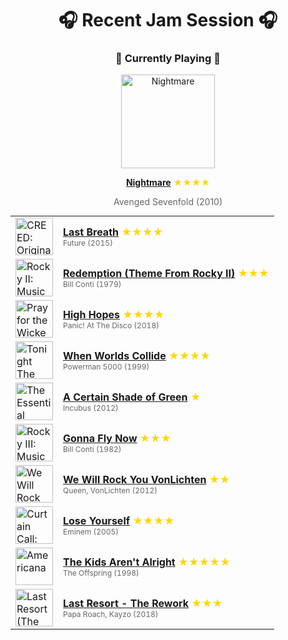 <div align='center'>

# 🎧 Recent Jam Session 🎧

<h3>🎵 Currently Playing 🎵</h3>

<a href="https://open.spotify.com/track/4UEo1b0wWrtHMC8bVqPiH8"><img src="https://i.scdn.co/image/ab67616d0000b273c34064a3c5e4a25892a091f3" width="150" height="150" alt="Nightmare" /></a>

<b><a href="https://open.spotify.com/track/4UEo1b0wWrtHMC8bVqPiH8">Nightmare</a></b><span style="color: gold;"> ★★★★</span>

<span style="color: #666;">Avenged Sevenfold (2010)</span>

<table style='margin: 0 auto; max-width: 550px;'>
<tr>
<td width="60"><a href="https://open.spotify.com/track/4Arjo1XR9qXsLstvU9fFV3"><img src="https://i.scdn.co/image/ab67616d0000b273240501e829a9a109600cedd2" width="60" height="60" alt="CREED: Original Motion Picture Soundtrack" /></a></td>
<td><b><a href="https://open.spotify.com/track/4Arjo1XR9qXsLstvU9fFV3">Last Breath</a></b> <span style="color: gold;"> ★★★★</span><br><span style="font-size: 12px; color: #666;">Future (2015)</span></td>
</tr>
<tr>
<td width="60"><a href="https://open.spotify.com/track/1BvpEyyfLyHySRMxsnGnXv"><img src="https://i.scdn.co/image/ab67616d0000b2736df6fdf9f4b543ece378828b" width="60" height="60" alt="Rocky II: Music From The Motion Picture" /></a></td>
<td><b><a href="https://open.spotify.com/track/1BvpEyyfLyHySRMxsnGnXv">Redemption (Theme From Rocky II)</a></b> <span style="color: gold;"> ★★★</span><br><span style="font-size: 12px; color: #666;">Bill Conti (1979)</span></td>
</tr>
<tr>
<td width="60"><a href="https://open.spotify.com/track/1rqqCSm0Qe4I9rUvWncaom"><img src="https://i.scdn.co/image/ab67616d0000b273c5148520a59be191eea16989" width="60" height="60" alt="Pray for the Wicked" /></a></td>
<td><b><a href="https://open.spotify.com/track/1rqqCSm0Qe4I9rUvWncaom">High Hopes</a></b> <span style="color: gold;"> ★★★★</span><br><span style="font-size: 12px; color: #666;">Panic! At The Disco (2018)</span></td>
</tr>
<tr>
<td width="60"><a href="https://open.spotify.com/track/6aF5JtQSrh7wNrkDE9B0My"><img src="https://i.scdn.co/image/ab67616d0000b273a4e8fa1ec0e1d0cf4f8e1d26" width="60" height="60" alt="Tonight The Stars Revolt" /></a></td>
<td><b><a href="https://open.spotify.com/track/6aF5JtQSrh7wNrkDE9B0My">When Worlds Collide</a></b> <span style="color: gold;"> ★★★★</span><br><span style="font-size: 12px; color: #666;">Powerman 5000 (1999)</span></td>
</tr>
<tr>
<td width="60"><a href="https://open.spotify.com/track/0jsewWZyADoEa4Fc5rtGpL"><img src="https://i.scdn.co/image/ab67616d0000b273e8319498d4779ebc56e82c6b" width="60" height="60" alt="The Essential Incubus" /></a></td>
<td><b><a href="https://open.spotify.com/track/0jsewWZyADoEa4Fc5rtGpL">A Certain Shade of Green</a></b> <span style="color: gold;"> ★</span><br><span style="font-size: 12px; color: #666;">Incubus (2012)</span></td>
</tr>
<tr>
<td width="60"><a href="https://open.spotify.com/track/6C2PfemHQul77DVpnvuAIs"><img src="https://i.scdn.co/image/ab67616d0000b273559769036607549f92579d08" width="60" height="60" alt="Rocky III: Music From The Motion Picture" /></a></td>
<td><b><a href="https://open.spotify.com/track/6C2PfemHQul77DVpnvuAIs">Gonna Fly Now</a></b> <span style="color: gold;"> ★★★</span><br><span style="font-size: 12px; color: #666;">Bill Conti (1982)</span></td>
</tr>
<tr>
<td width="60"><a href="https://open.spotify.com/track/2nGbqswvRnByhSdtx9egGH"><img src="https://i.scdn.co/image/ab67616d0000b273eba27a544f660024655d31cd" width="60" height="60" alt="We Will Rock You VonLichten" /></a></td>
<td><b><a href="https://open.spotify.com/track/2nGbqswvRnByhSdtx9egGH">We Will Rock You VonLichten</a></b> <span style="color: gold;"> ★★</span><br><span style="font-size: 12px; color: #666;">Queen, VonLichten (2012)</span></td>
</tr>
<tr>
<td width="60"><a href="https://open.spotify.com/track/5Z01UMMf7V1o0MzF86s6WJ"><img src="https://i.scdn.co/image/ab67616d0000b273eab40fc794b88b9d1e012578" width="60" height="60" alt="Curtain Call: The Hits (Deluxe Edition)" /></a></td>
<td><b><a href="https://open.spotify.com/track/5Z01UMMf7V1o0MzF86s6WJ">Lose Yourself</a></b> <span style="color: gold;"> ★★★★</span><br><span style="font-size: 12px; color: #666;">Eminem (2005)</span></td>
</tr>
<tr>
<td width="60"><a href="https://open.spotify.com/track/4EchqUKQ3qAQuRNKmeIpnf"><img src="https://i.scdn.co/image/ab67616d0000b273cbd2ee7dff77bfb2b5f0af52" width="60" height="60" alt="Americana" /></a></td>
<td><b><a href="https://open.spotify.com/track/4EchqUKQ3qAQuRNKmeIpnf">The Kids Aren't Alright</a></b> <span style="color: gold;"> ★★★★★</span><br><span style="font-size: 12px; color: #666;">The Offspring (1998)</span></td>
</tr>
<tr>
<td width="60"><a href="https://open.spotify.com/track/7poA10I15kvSUH6m44fQkS"><img src="https://i.scdn.co/image/ab67616d0000b273a074883ebc3e301b377b27c0" width="60" height="60" alt="Last Resort (The Rework)" /></a></td>
<td><b><a href="https://open.spotify.com/track/7poA10I15kvSUH6m44fQkS">Last Resort - The Rework</a></b> <span style="color: gold;"> ★★★</span><br><span style="font-size: 12px; color: #666;">Papa Roach, Kayzo (2018)</span></td>
</tr>
</table>
</div>

